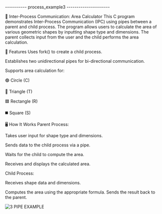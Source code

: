 ----------- process_example3 ----------------------

🧮 Inter-Process Communication: Area Calculator
This C program demonstrates Inter-Process Communication (IPC) using pipes between a parent and child process. The program allows users to calculate the area of various geometric shapes by inputting shape type and dimensions. The parent collects input from the user and the child performs the area calculation.

🔧 Features
Uses fork() to create a child process.

Establishes two unidirectional pipes for bi-directional communication.

Supports area calculation for:

🟢 Circle (C)

🔺 Triangle (T)

🟦 Rectangle (R)

◼️ Square (S)

🖥️ How It Works
Parent Process:

Takes user input for shape type and dimensions.

Sends data to the child process via a pipe.

Waits for the child to compute the area.

Receives and displays the calculated area.

Child Process:

Receives shape data and dimensions.

Computes the area using the appropriate formula.
Sends the result back to the parent.


![3 PIPE EXAMPLE](https://github.com/user-attachments/assets/152a3927-0f40-4521-8958-5e3fe4671565)
